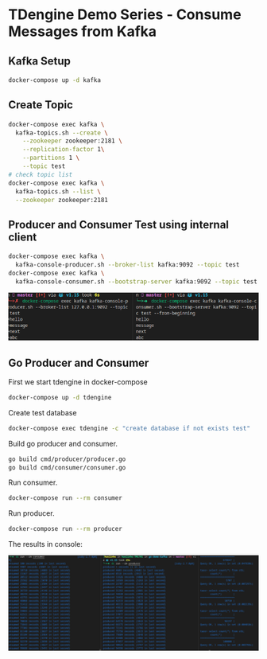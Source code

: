 # TDengine Demo Series - Consume Messages from Kafka

## Kafka Setup

```sh
docker-compose up -d kafka
```

## Create Topic

```sh
docker-compose exec kafka \
  kafka-topics.sh --create \
    --zookeeper zookeeper:2181 \
    --replication-factor 1\
    --partitions 1 \
    --topic test
# check topic list
docker-compose exec kafka \
  kafka-topics.sh --list \
  --zookeeper zookeeper:2181
```

## Producer and Consumer Test using internal client

```sh
docker-compose exec kafka \
  kafka-console-producer.sh --broker-list kafka:9092 --topic test
docker-compose exec kafka \
  kafka-console-consumer.sh --bootstrap-server kafka:9092 --topic test --from-beginning
```

![internal-client-test](assets/internal-client-test.png)

## Go Producer and Consumer

First we start tdengine in docker-compose

```sh
docker-compose up -d tdengine
```

Create test database

```sh
docker-compose exec tdengine -c "create database if not exists test"
```

Build go producer and consumer.

```sh
go build cmd/producer/producer.go 
go build cmd/consumer/consumer.go
```

Run consumer.

```sh
docker-compose run --rm consumer
```

Run producer.

```sh
docker-compose run --rm producer
```

The results in console:

![go-produce-consume](assets/go-produce-consume.png)
